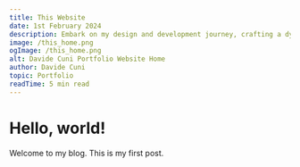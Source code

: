 ```yaml
---
title: This Website
date: 1st February 2024
description: Embark on my design and development journey, crafting a dynamic portfolio with unique style. Learn about the design challenges and solutions. Explore now!
image: /this_home.png
ogImage: /this_home.png
alt: Davide Cuni Portfolio Website Home
author: Davide Cuni
topic: Portfolio
readTime: 5 min read
---
```


# Hello, world!

Welcome to my blog. This is my first post.
